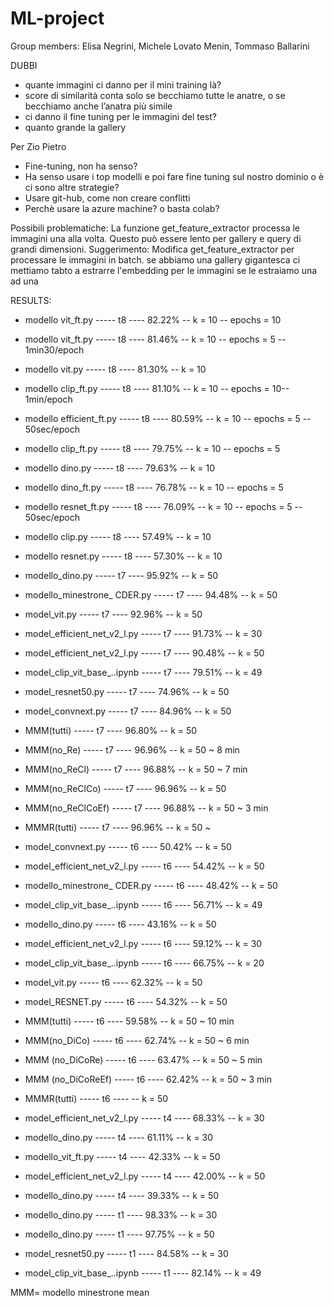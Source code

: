 # ML-project

Group members: Elisa Negrini, Michele Lovato Menin, Tommaso Ballarini

DUBBI 

- quante immagini ci danno per il mini training là?
- score di similarità conta solo se becchiamo tutte le anatre, o se becchiamo anche l’anatra più simile
- ci danno il fine tuning per le immagini del test?
- quanto grande la gallery

Per Zio Pietro
- Fine-tuning, non ha senso?
- Ha senso usare i top modelli e poi fare fine tuning sul nostro dominio o è ci sono altre strategie?
- Usare git-hub, come non creare conflitti
- Perchè usare la azure machine? o basta colab?

Possibili problematiche:
La funzione get_feature_extractor processa le immagini una alla volta. Questo può essere lento per gallery e query di grandi dimensioni.
Suggerimento: Modifica get_feature_extractor per processare le immagini in batch.
se abbiamo una gallery gigantesca ci mettiamo tabto a estrarre l'embedding per le immagini se le estraiamo una ad una


RESULTS:
- modello vit_ft.py           ----- t8 ---- 82.22% -- k = 10 -- epochs = 10
- modello vit_ft.py           ----- t8 ---- 81.46% -- k = 10 -- epochs = 5 -- 1min30/epoch
- modello vit.py              ----- t8 ---- 81.30% -- k = 10
- modello clip_ft.py          ----- t8 ---- 81.10% -- k = 10 -- epochs = 10-- 1min/epoch
- modello efficient_ft.py     ----- t8 ---- 80.59% -- k = 10 -- epochs = 5 -- 50sec/epoch
- modello clip_ft.py          ----- t8 ---- 79.75% -- k = 10 -- epochs = 5
- modello dino.py             ----- t8 ---- 79.63% -- k = 10 
- modello dino_ft.py          ----- t8 ---- 76.78% -- k = 10 -- epochs = 5
- modello resnet_ft.py        ----- t8 ---- 76.09% -- k = 10 -- epochs = 5 -- 50sec/epoch
- modello clip.py             ----- t8 ---- 57.49% -- k = 10 
- modello resnet.py           ----- t8 ---- 57.30% -- k = 10 

- modello_dino.py             ----- t7 ---- 95.92% -- k = 50
- modello_minestrone_ CDER.py ----- t7 ---- 94.48% -- k = 50
- model_vit.py                ----- t7 ---- 92.96% -- k = 50
- model_efficient_net_v2_l.py ----- t7 ---- 91.73% -- k = 30
- model_efficient_net_v2_l.py ----- t7 ---- 90.48% -- k = 50
- model_clip_vit_base_..ipynb ----- t7 ---- 79.51% -- k = 49
- model_resnet50.py           ----- t7 ---- 74.96% -- k = 50
- model_convnext.py           ----- t7 ---- 84.96% -- k = 50
- MMM(tutti)                  ----- t7 ---- 96.80% -- k = 50
- MMM(no_Re)                  ----- t7 ---- 96.96% -- k = 50 ~ 8 min
- MMM(no_ReCl)                ----- t7 ---- 96.88% -- k = 50 ~ 7 min
- MMM(no_ReClCo)              ----- t7 ---- 96.96% -- k = 50 
- MMM(no_ReClCoEf)            ----- t7 ---- 96.88% -- k = 50 ~ 3 min
- MMMR(tutti)                 ----- t7 ---- 96.96% -- k = 50 ~ 

- model_convnext.py           ----- t6 ---- 50.42% -- k = 50
- model_efficient_net_v2_l.py ----- t6 ---- 54.42% -- k = 50
- modello_minestrone_ CDER.py ----- t6 ---- 48.42% -- k = 50
- model_clip_vit_base_..ipynb ----- t6 ---- 56.71% -- k = 49
- modello_dino.py             ----- t6 ---- 43.16% -- k = 50
- model_efficient_net_v2_l.py ----- t6 ---- 59.12% -- k = 30
- model_clip_vit_base_..ipynb ----- t6 ---- 66.75% -- k = 20
- model_vit.py                ----- t6 ---- 62.32% -- k = 50
- model_RESNET.py             ----- t6 ---- 54.32% -- k = 50
- MMM(tutti)                  ----- t6 ---- 59.58% -- k = 50 ~ 10 min
- MMM(no_DiCo)                ----- t6 ---- 62.74% -- k = 50 ~ 6 min
- MMM (no_DiCoRe)             ----- t6 ---- 63.47% -- k = 50 ~ 5 min
- MMM (no_DiCoReEf)           ----- t6 ---- 62.42% -- k = 50 ~ 3 min
- MMMR(tutti)                 ----- t6 ----        -- k = 50 

- model_efficient_net_v2_l.py ----- t4 ---- 68.33% -- k = 30 
- modello_dino.py             ----- t4 ---- 61.11% -- k = 30
- modello_vit_ft.py           ----- t4 ---- 42.33% -- k = 50
- model_efficient_net_v2_l.py ----- t4 ---- 42.00% -- k = 50 
- modello_dino.py             ----- t4 ---- 39.33% -- k = 50

- modello_dino.py             ----- t1 ---- 98.33% -- k = 30
- modello_dino.py             ----- t1 ---- 97.75% -- k = 50
- model_resnet50.py           ----- t1 ---- 84.58% -- k = 30
- model_clip_vit_base_..ipynb ----- t1 ---- 82.14% -- k = 49




MMM= modello minestrone mean